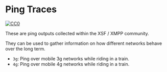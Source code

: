 # Ping Traces

<a rel="license" href="http://creativecommons.org/publicdomain/zero/1.0/"><img src="http://i.creativecommons.org/p/zero/1.0/88x31.png" style="border-style: none;" alt="CC0" /></a>

These are ping outputs collected within the XSF / XMPP community.

They can be used to gather information on how different networks behave over the long term.

* `3g`: Ping over mobile 3g networks while riding in a train.
* `4g`: Ping over mobile 4g networks while riding in a train.
